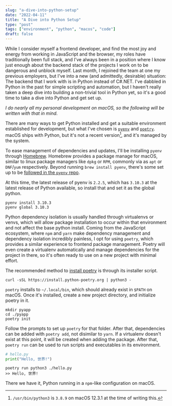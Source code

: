 ```yaml
---
slug: "a-dive-into-python-setup"
date: "2022-04-11"
title: "A Dive into Python Setup"
type: "post"
tags: ["environment", "python", "macos", "code"]  
draft: false
---
```

While I consider myself a frontend developer, and find the most joy and energy from working in JavaScript and the browser, my roles have traditionally been full stack, and I've always been in a position where I know just enough about the backend stack of the projects I work on to be dangerous and unblock myself. Last month, I rejoined the team at one my previous employers, but I've into a new (and admittedly, desirable) situation: The backend that I work with is in Python instead of C#.NET. I've dabbled in Python in the past for simple scripting and automation, but I haven't really taken a deep dive into building a non-trivial tool in Python yet, so it's a good time to take a dive into Python and get set up.  
  
*I do nearly all my personal development on macOS, so the following will be written with that in mind.*
  
There are many ways to get Python installed and get a suitable environment established for development, but what I've chosen is [`pyenv`](https://github.com/pyenv/pyenv) and [`poetry`](https://python-poetry.org/). macOS ships with Python, but it's not a recent version[^1], and it's managed by the system.

To ease management of dependencies and updates, I'll be installing `pyenv` through [Homebrew](https://brew.sh/). Homebrew provides a package manage for macOS, similar to linux package managers like `dpkg` or `RPM`, commonly via as `apt` or `DNF`/`yum` respectively. Beyond running `brew install pyenv`, there's some set up to be [followed in the `pyenv` repo](https://github.com/pyenv/pyenv#homebrew-in-macos).
  
At this time, the latest release of pyenv is `2.2.5`, which has `3.10.3` at the latest release of Python available, so install that and set it as the global python.  
  
```shell
pyenv install 3.10.3
pyenv global 3.10.3
```

Python dependency isolation is usually handled through virtualenvs or venvs, which will allow package installation to occur within that environment and not affect the base python install. Coming from the JavaScript ecosystem, where `npm` and `yarn` make dependency management and dependency isolation incredibly painless, I opt for using `poetry`, which provides a similar experience to frontend package management. Poetry will even create a virtualenv automatically and manage dependencies for the project in there, so it's often ready to use on a new project with minimal effort.  
  
The recommended method to [install poetry](https://python-poetry.org/docs/master/#installation) is through its installer script.   
  
```shell
curl -sSL https://install.python-poetry.org | python3 -  
```

`poetry` installs to `~/.local/bin`, which should already exist in `$PATH` on macOS. Once it's installed, create a new project directory, and initialize poetry in it.  
  
```shell
mkdir pyapp
cd ./pyapp  
poetry init
```  
  
Follow the prompts to set up `poetry` for that folder. After that, dependencies can be added with `poetry add`, not disimilar to `yarn`. If a virtualenv doesn't exist at this point, it will be created when adding the package. After that, `poetry run` can be used to run scripts and executables in its environment.  

```python
# hello.py
print("Hello, 世界!")
```

```shell
poetry run python3 ./hello.py
>> Hello, 世界!  
```
  
There we have it, Python running in a `npm`-like configuration on macOS.  

[^1]: `/usr/bin/python3` is `3.8.9` on macOS 12.3.1 at the time of writing this.
